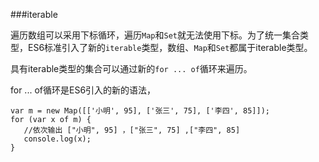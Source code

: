 ###iterable

遍历数组可以采用下标循环，遍历`Map`和`Set`就无法使用下标。为了统一集合类型，ES6标准引入了新的`iterable`类型，数组、`Map`和`Set`都属于iterable类型。

具有iterable类型的集合可以通过新的`for ... of`循环来遍历。

for ... of循环是ES6引入的新的语法，

```
var m = new Map([['小明', 95], ['张三', 75], ['李四', 85]]);
for (var x of m) {
   //依次输出 ["小明", 95] ，["张三", 75] ,["李四", 85]
   console.log(x);  
}
```